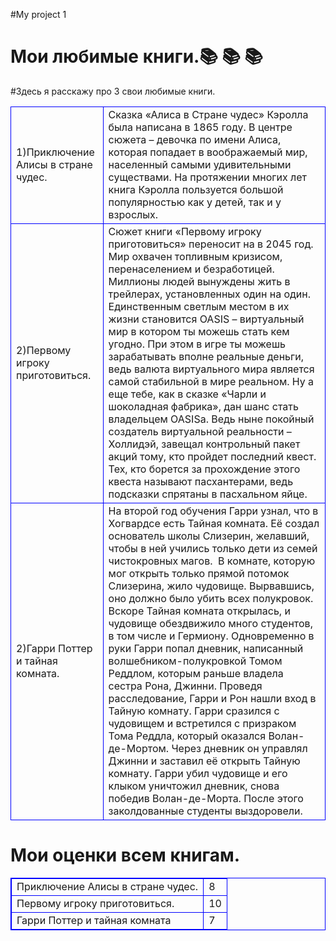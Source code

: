#My project 1
<html>
    <h1>Мои любимые книги.&#128218 &#128218 &#128218</h1>
    <table>
     #Здесь я расскажу про 3 свои любимые книги.
        <tr>
            <td style="border:1px solid blue;">1)Приключение Алисы в стране чудес.</td>
            <td style="border:1px solid blue;">Сказка «Алиса в Стране чудес» Кэролла была написана в 1865 году. В центре сюжета – девочка по имени Алиса, которая попадает в воображаемый мир, населенный самыми удивительными существами. На протяжении многих лет книга Кэролла пользуется большой популярностью как у детей, так и у взрослых.</td>
        </tr>
        <tr>
            <td style="border:1px solid blue;">2)Первому игроку приготовиться.</td>
            <td style="border:1px solid blue;">Сюжет книги «Первому игроку приготовиться» переносит на в 2045 год. Мир охвачен топливным кризисом, перенаселением и безработицей. Миллионы людей вынуждены жить в трейлерах, установленных один на один. Единственным светлым местом в их жизни становится OASIS – виртуальный мир в котором ты можешь стать кем угодно. При этом в игре ты можешь зарабатывать вполне реальные деньги, ведь валюта виртуального мира является самой стабильной в мире реальном. Ну а еще тебе, как в сказке «Чарли и шоколадная фабрика», дан шанс стать владельцем OASISа. Ведь ныне покойный создатель виртуальной реальности – Холлидэй, завещал контрольный пакет акций тому, кто пройдет последний квест. Тех, кто борется за прохождение этого квеста называют пасхантерами, ведь подсказки спрятаны в пасхальном яйце.</td>          
        </tr>
        <tr>
        <td style="border:1px solid blue;">2)Гарри Поттер и тайная комната.</td>
        <td style="border:1px solid blue;">На второй год обучения Гарри узнал, что в Хогвардсе есть Тайная комната. Её создал основатель школы Слизерин, желавший, чтобы в ней учились только дети из семей чистокровных магов. 
В комнате, которую мог открыть только прямой потомок Слизерина, жило чудовище. Вырвавшись, оно должно было убить всех полукровок.
Вскоре Тайная комната открылась, и чудовище обездвижило много студентов, в том числе и Гермиону. Одновременно в руки Гарри попал дневник, написанный волшебником-полукровкой Томом Реддлом, которым раньше владела сестра Рона, Джинни.
Проведя расследование, Гарри и Рон нашли вход в Тайную комнату. Гарри сразился с чудовищем и встретился с призраком Тома Реддла, который оказался Волан-де-Мортом. Через дневник он управлял Джинни и заставил её открыть Тайную комнату.
Гарри убил чудовище и его клыком уничтожил дневник, снова победив Волан-де-Морта. После этого заколдованные студенты выздоровели.</td>
</tr>
</table>
</html>

<html>
    <h1>Мои оценки всем книгам.</h1>
    <table style="border:1px solid blue;">
        <tr>
            <td style="border:1px solid blue;">Приключение Алисы в стране чудес.</td>
            <td style="border:1px solid blue;"> 8 </td>
        </tr>
        <tr>
            <td style="border:1px solid blue;">Первому игроку приготовиться.</td>
            <td style="border:1px solid blue;"> 10 </td>
        </tr>
        <tr>
        <td style="border:1px solid blue;">Гарри Поттер и тайная комната</td>
        <td style="border:1px solid blue;"> 7 </td>
      </tr>
    </table>
</html>

  
        
          
